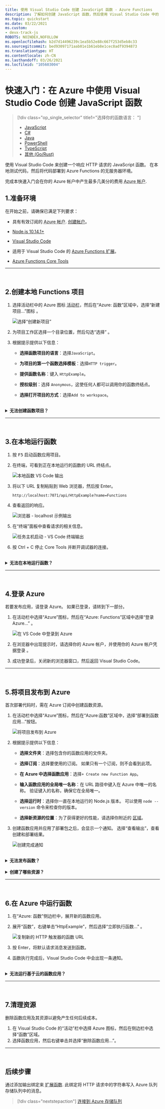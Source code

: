 ```yaml
---
title: 使用 Visual Studio Code 创建 JavaScript 函数 - Azure Functions
description: 了解如何创建 JavaScript 函数，然后使用 Visual Studio Code 中的 Azure Functions 扩展将本地 Node.js 项目发布到 Azure Functions 中的无服务器托管。
ms.topic: quickstart
ms.date: 03/22/2021
ms.custom:
- devx-track-js
ROBOTS: NOINDEX,NOFOLLOW
ms.openlocfilehash: b2d7d14496239c1ea5b52e88c667f253d5eb8c33
ms.sourcegitcommit: bed93097171aab01e1b61eb8e1cec8adf9394873
ms.translationtype: HT
ms.contentlocale: zh-CN
ms.lasthandoff: 03/26/2021
ms.locfileid: "105603004"
---
```

# <a name="quickstart-create-a-javascript-function-in-azure-using-visual-studio-code"></a>快速入门：在 Azure 中使用 Visual Studio Code 创建 JavaScript 函数

> [!div class="op_single_selector" title1="选择你的函数语言： "]
> - [JavaScript](create-first-function-vs-code-node.md)
> - [C#](create-first-function-vs-code-csharp.md)
> - [Java](create-first-function-vs-code-java.md)
> - [PowerShell](create-first-function-vs-code-powershell.md)
> - [TypeScript](create-first-function-vs-code-typescript.md)
> - [其他 (Go/Rust)](create-first-function-vs-code-other.md)

使用 Visual Studio Code 来创建一个响应 HTTP 请求的 JavaScript 函数。 在本地测试代码，然后将代码部署到 Azure Functions 的无服务器环境。

完成本快速入门会在你的 Azure 帐户中产生最多几美分的费用 <abbr title="Azure 帐户是全球唯一的实体，可用于访问 Azure 服务和 Azure 订阅。">Azure 帐户</abbr>.

## <a name="1-prepare-your-environment"></a>1.准备环境

在开始之前，请确保已满足下列要求：

+ 具有有效订阅的 <abbr title="Azure 订阅是用于在 Azure 中预置资源的逻辑容器。 它包含你的所有资源（如虚拟机 (VM)、数据库等）的详细信息。">Azure 帐户</abbr>. [创建帐户](https://www.microsoft.com/china/azure/index.html?fromtype=cn/)。

+ [Node.js 10.14.1+](https://nodejs.org/)

+ [Visual Studio Code](https://code.visualstudio.com/)

+ 适用于 Visual Studio Code 的 [Azure Functions 扩展](https://marketplace.visualstudio.com/items?itemName=ms-azuretools.vscode-azurefunctions)。

+ [Azure Functions Core Tools](functions-run-local.md?tabs=linux%2Ccsharp%2Cbash#install-the-azure-functions-core-tools)

<hr/>
<br/>

## <a name="2-create-your-local-functions-project"></a>2.<a name="create-an-azure-functions-project"></a>创建本地 Functions 项目

1. 选择活动栏中的 Azure 图标 <abbr title="">活动栏</abbr>，然后在“Azure: 函数”区域中，选择“新建项目...”图标 。

    ![选择“创建新项目”](./media/functions-create-first-function-vs-code/create-new-project.png)

1. 为项目工作区选择一个目录位置，然后勾选“选择” 。 

1. 根据提示提供以下信息：

    + **选择函数项目的语言**：选择`JavaScript`。

    + **为项目的第一个函数选择模板**：选择`HTTP trigger`。

    + **提供函数名称**：键入 `HttpExample`。

    + **授权级别**：选择 `Anonymous`，这使任何人都可以调用你的函数终结点。

    + **选择打开项目的方式**：选择`Add to workspace`。




<br/>
<details>
<summary><strong>无法创建函数项目？</strong></summary>

在创建本地 Functions 项目时，要解决的最常见的问题是：
* 未安装 Azure Functions 扩展。 
</details>

<hr/>
<br/>

## <a name="3-run-the-function-locally"></a>3.在本地运行函数


1. 按 <kbd>F5</kbd> 启动函数应用项目。 

1. 在终端，可看到正在本地运行的函数的 URL 终结点。

    ![本地函数 VS Code 输出](../../includes/media/functions-run-function-test-local-vs-code/functions-vscode-f5.png)

1. 将以下 URL 复制粘贴到 Web 浏览器，然后按 Enter。

    `http://localhost:7071/api/HttpExample?name=Functions`

1. 查看返回的响应。


    ![浏览器 - localhost 示例输出](./media/create-first-function-vs-code-other/functions-test-local-browser.png)

1. 在“终端”面板中查看请求的相关信息。

    ![任务主机启动 - VS Code 终端输出](../../includes/media/functions-run-function-test-local-vs-code/function-execution-terminal.png)

1. 按 Ctrl + C 停止 Core Tools 并断开调试器的连接<kbd></kbd>。

<br/>
<details>
<summary><strong>无法在本地运行函数？</strong></summary>

在运行本地 Functions 项目时，要解决的最常见的问题是：
* 未安装 Core Tools。 
*  如果在 Windows 上运行时遇到问题，请确保用于 Visual Studio Code 的默认终端 shell 未设置为“WSL Bash”。 
</details>

<hr/>
<br/>

## <a name="4-sign-in-to-azure"></a>4.登录 Azure

若要发布应用，请登录 Azure。 如果已登录，请转到下一部分。

1. 在活动栏中选择“Azure”图标，然后在“Azure: Functions”区域中选择“登录 Azure...” 。

    ![在 VS Code 中登录到 Azure](../../includes/media/functions-sign-in-vs-code/functions-sign-into-azure.png)

1. 在浏览器中出现提示时，请选择你的 Azure 帐户，并使用你的 Azure 帐户凭据登录 。

1. 成功登录后，关闭新的浏览器窗口，然后返回 Visual Studio Code。 

<hr/>
<br/>

## <a name="5-publish-the-project-to-azure"></a>5.将项目发布到 Azure

首次部署代码时，需在 Azure 订阅中创建函数资源。 

1. 在活动栏中选择“Azure”图标，然后在“Azure:函数”区域中，选择“部署到函数应用...”按钮。

    ![将项目发布到 Azure](../../includes/media/functions-publish-project-vscode/function-app-publish-project.png)

1. 根据提示提供以下信息：

    + **选择文件夹**：选择包含你的函数应用的文件夹。 

    + **选择订阅**：选择要使用的订阅。 如果只有一个订阅，则不会看到此项。

    + **在 Azure 中选择函数应用**：选择`+ Create new Function App`。

    + **输入函数应用的全局唯一名称**：在 URL 路径中键入在 Azure 中唯一的名称。 验证键入的名称，确保它在全局唯一。

    + **选择运行时**：选择你一直在本地运行的 Node.js 版本。 可以使用 `node --version` 命令来检查你的版本。

    + **选择新资源的位置**：为了获得更好的性能，请选择你附近的 [区域](https://azure.microsoft.com/regions/)。 

1. 创建函数应用并应用了部署包之后，会显示一个通知。 选择“查看输出”，查看创建和部署结果。 
    
    ![创建完成通知](./media/functions-create-first-function-vs-code/function-create-notifications.png)

<br/>
<details>
<summary><strong>无法发布函数？</strong></summary>

在本部分中，创建了 Azure 资源，还将本地代码部署到了函数应用。 如果操作失败：

* 请查看输出中的错误信息。 此外，还可点击右下角的响铃图标查看输出。 
* 你是否已发布到现有的函数应用？ 该操作会在 Azure 中覆盖该应用的内容。
</details>


<br/>
<details>
<summary><strong>创建了哪些资源？</strong></summary>

完成后，将使用基于函数应用名称的名称在订阅中创建以下 Azure 资源： 
* **资源组**：资源组是同一区域中相关资源的逻辑容器。
* **Azure 存储帐户**：存储资源可维护项目的状态和其他信息。
* **消耗计划**：消耗计划定义无服务器函数应用的基础主机。
* **函数应用**：函数应用提供执行函数代码的环境并将函数分组为一个逻辑单元。
* **Application Insights**：Application Insights 跟踪无服务器函数的使用情况。

</details>





<hr/>
<br/>

## <a name="6-run-the-function-in-azure"></a>6.在 Azure 中运行函数
1. 在“Azure: 函数”侧边栏中，展开新的函数应用。 
1. 展开“函数”，右键单击“HttpExample”，然后选择“立即执行函数...”  。

    ![复制新的 HTTP 触发器的函数 URL](../../includes/media/functions-vs-code-run-remote/execute-function-now.png)

1. 按 Enter，将默认请求消息发送到函数。 

1. 函数执行完成后，Visual Studio Code 中会出现一条通知。

<br/>
<details>
<summary><strong>无法运行基于云的函数应用？</strong></summary>

* 你记得在 URL 的末尾添加了查询字符串吗？

</details>

<hr/>
<br/>

## <a name="7-clean-up-resources"></a>7.清理资源

删除函数应用及其资源以避免产生任何后续成本。

1. 在 Visual Studio Code 的“活动”栏中选择 Azure 图标，然后在侧边栏中选择“函数”区域。 
1. 选择函数应用，然后右键单击并选择“删除函数应用...”。

<hr/>
<br/>

## <a name="next-steps"></a>后续步骤

通过添加输出绑定来 <abbr title="绑定到函数是以声明方式将其他资源连接到函数的一种方法。">扩展函数</abbr>. 此绑定将 HTTP 请求中的字符串写入 Azure 队列存储队列中的消息。 

> [!div class="nextstepaction"]
> [连接到 Azure 存储队列](functions-add-output-binding-storage-queue-vs-code.md?pivots=programming-language-javascript)

[Azure Functions Core Tools]: functions-run-local.md
[Azure Functions extension for Visual Studio Code]: https://marketplace.visualstudio.com/items?itemName=ms-azuretools.vscode-azurefunctions
